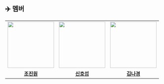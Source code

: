 ## :airplane: **멤버**
<table>
 <tr>
    <td align="center"><a href="https://github.com/yonggaljjw"><img src="https://avatars.githubusercontent.com/yonggaljjw" width="150px;" alt=""></td>
    <td align="center"><a href="https://github.com/awesome98"><img src="https://avatars.githubusercontent.com/awesome98" width="150px;" alt=""></td>
    <td align="center"><a href="https://github.com/kimnagyeong99"><img src="https://avatars.githubusercontent.com/kimnagyeong99" width="150px;" alt=""></td>
  </tr>
  <tr>
    <td align="center"><a href="https://github.com/yonggaljjw"><b>조진원</b></td>
    <td align="center"><a href="https://github.com/rhrjsdn3853"><b>신호섭</b></td>
    <td align="center"><a href="https://github.com/kimnagyeong99"><b>김나경</b></td>
  </tr>
</table>
